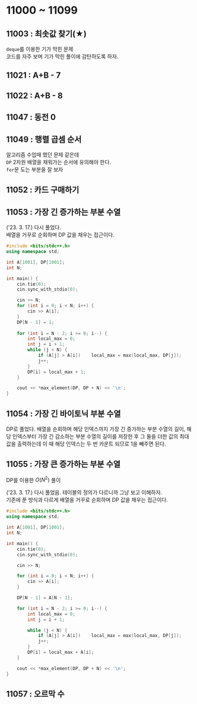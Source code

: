 # 11000 ~ 11099


## 11003 : 최솟값 찾기(★)
`deque`를 이용한 기가 막힌 문제  
코드를 자주 보며 기가 막힌 풀이에 감탄하도록 하자.

## 11021 : A+B - 7

## 11022 : A+B - 8

## 11047 : 동전 0

## 11049 : 행렬 곱셈 순서
알고리즘 수업때 했던 문제 같은데  
`DP` 2차원 배열을 채워가는 순서에 유의해야 한다.  
`for`문 도는 부분을 잘 보자

## 11052 : 카드 구매하기

## 11053 : 가장 긴 증가하는 부분 수열
('23. 3. 17.) 다시 풀었다.  
배열을 거꾸로 순회하며 DP 값을 채우는 접근이다.
```cpp
#include <bits/stdc++.h>
using namespace std;

int A[1001], DP[1001];
int N;

int main() {
	cin.tie(0);
	cin.sync_with_stdio(0);

	cin >> N;
	for (int i = 0; i < N; i++) {
		cin >> A[i];
	}
	DP[N - 1] = 1;
	
	for (int i = N - 2; i >= 0; i--) {
		int local_max = 0;
		int j = i + 1;
		while (j < N) {
			if (A[j] > A[i])	local_max = max(local_max, DP[j]);
			j++;
		}
		DP[i] = local_max + 1;
	}

	cout << *max_element(DP, DP + N) << '\n';
}
```

## 11054 : 가장 긴 바이토닉 부분 수열
DP로 풀었다. 배열을 순회하며 해당 인덱스까지 가장 긴 증가하는 부분 수열의 길이, 해당 인덱스부터 가장 긴 감소하는 부분 수열의 길이를 저장한 후 그 둘을 더한 값의 최대값을 출력하는데 이 때 해당 인덱스는 두 번 카운트 되므로 1을 빼주면 된다.

## 11055 : 가장 큰 증가하는 부분 수열
DP를 이용한 $O(N^2)$ 풀이  

('23. 3. 17.) 다시 풀었음. 테이블의 정의가 다르니까 그냥 보고 이해하자.  
기존에 푼 방식과 다르게 배열을 거꾸로 순회하며 DP 값을 채우는 접근이다.
```cpp
#include <bits/stdc++.h>
using namespace std;

int A[1001], DP[1001];
int N;

int main() {
	cin.tie(0);
	cin.sync_with_stdio(0);

	cin >> N;

	for (int i = 0; i < N; i++) {
		cin >> A[i];
	}

	DP[N - 1] = A[N - 1];

	for (int i = N - 2; i >= 0; i--) {
		int local_max = 0;
		int j = i + 1;

		while (j < N) {
			if (A[j] > A[i])	local_max = max(local_max, DP[j]);
			j++;
		}
		DP[i] = local_max + A[i];
	}

	cout << *max_element(DP, DP + N) << '\n';
}
```

## 11057 : 오르막 수
